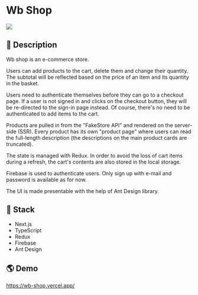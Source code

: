 # Wb Shop

![](https://i.imgur.com/9qhVHEC.png)

## 📝 Description

Wb shop is an e-commerce store.

Users can add products to the cart, delete them and change their quantity. The subtotal will be reflected based on the price of an item and its quantity in the basket.

Users need to authenticate themselves before they can go to a checkout page. If a user is not signed in and clicks on the checkout button, they will be re-directed to the sign-in page instead. Of course, there's no need to be authenticated to add items to the cart.

Products are pulled in from the "FakeStore API" and rendered on the server-side (SSR). Every product has its own "product page" where users can read the full-length description (the descriptions on the main product cards are truncated).

The state is managed with Redux. In order to avoid the loss of cart items during a refresh, the cart's contents are also stored in the local storage.

Firebase is used to authenticate users. Only sign up with e-mail and password is available as for now.

The UI is made presentable with the help of Ant Design library.

## 🥞 Stack

- Next.js
- TypeScript
- Redux
- Firebase
- Ant Design

## 🌎 Demo

https://wb-shop.vercel.app/
